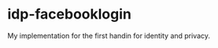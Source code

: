 idp-facebooklogin
=================

My implementation for the first handin for identity and privacy. 
